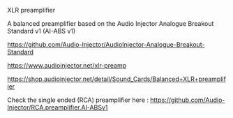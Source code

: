XLR preamplifier

A balanced preamplifier based on the Audio Injector Analogue Breakout Standard v1 (AI-ABS v1)

https://github.com/Audio-Injector/AudioInjector-Analogue-Breakout-Standard

https://www.audioinjector.net/xlr-preamp

https://shop.audioinjector.net/detail/Sound_Cards/Balanced+XLR+preamplifier

Check the single ended (RCA) preamplifier here : https://github.com/Audio-Injector/RCA.preamplifier.AI-ABSv1
